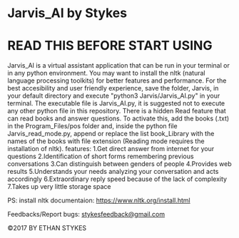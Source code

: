 # Jarvis_AI by Stykes
# READ THIS BEFORE START USING
Jarvis_AI is a virtual assistant application that can be run in your terminal or in any python environment. You may want to install the nltk (natural language processing toolkits) for better features and performance.
For the best accesibility and user friendly experience, save the folder, Jarvis, in your default directory and execute "python3 Jarvis/Jarvis_AI.py" in your terminal.
The executable file is Jarvis_AI.py, it is suggested not to execute any other python file in this repository.
There is a hidden Read feature that can read books and answer questions. To activate this, add the books (.txt) in the Program_Files/pos folder and, inside the python file Jarvis_read_mode.py, append or replace the list book_Library with the names of the books with file extension (Reading mode requires the installation of nltk).
features:
1.Get direct answer from internet for your questions
2.Identification of short forms remembering previous conversations
3.Can distinguish between genders of people
4.Provides web results
5.Understands your needs analyzing your conversation and acts accordingly
6.Extraordinary reply speed because of the lack of complexity
7.Takes up very little storage space

PS: install nltk documentaion: https://www.nltk.org/install.html

Feedbacks/Report bugs: stykesfeedback@gmail.com

©2017 BY ETHAN STYKES
